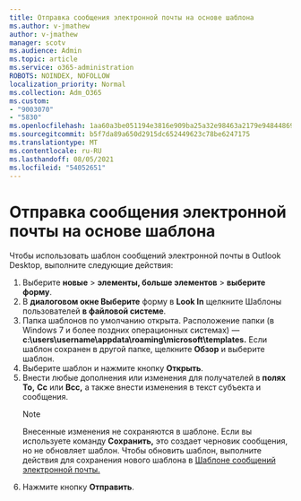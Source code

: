 ```yaml
---
title: Отправка сообщения электронной почты на основе шаблона
ms.author: v-jmathew
author: v-jmathew
manager: scotv
ms.audience: Admin
ms.topic: article
ms.service: o365-administration
ROBOTS: NOINDEX, NOFOLLOW
localization_priority: Normal
ms.collection: Adm_O365
ms.custom:
- "9003070"
- "5830"
ms.openlocfilehash: 1aa60a3be051194e3816e909ba25a32e98463a2179e94844869cd97a564548a6
ms.sourcegitcommit: b5f7da89a650d2915dc652449623c78be6247175
ms.translationtype: MT
ms.contentlocale: ru-RU
ms.lasthandoff: 08/05/2021
ms.locfileid: "54052651"
---
```

# <a name="send-an-email-message-based-on-a-template"></a>Отправка сообщения электронной почты на основе шаблона

Чтобы использовать шаблон сообщений электронной почты в Outlook Desktop, выполните следующие действия:

1. Выберите **новые**  >  **элементы, больше элементов**  >  **выберите форму**.
2. В **диалоговом окне Выберите** форму в **Look In** щелкните Шаблоны пользователей **в файловой системе**.
3. Папка шаблонов по умолчанию открыта. Расположение папки (в Windows 7 и более поздних операционных системах) — **c:\users\username\appdata\roaming\microsoft\templates.** Если шаблон сохранен в другой папке, щелкните **Обзор** и выберите шаблон.
4. Выберите шаблон и нажмите кнопку **Открыть**.
5. Внести любые дополнения или изменения для получателей в **полях To,** **Cc** или **Bcc,** а также внести изменения в текст субъекта и сообщения.
    > [!NOTE]
    > Внесенные изменения не сохраняются в шаблоне. Если вы используете команду **Сохранить,** это создает черновик сообщения, но не обновляет шаблон. Чтобы обновить шаблон, выполните действия для сохранения нового шаблона в [Шаблоне сообщений электронной почты.](https://support.microsoft.com/office/create-an-email-message-template-43ec7142-4dd0-4351-8727-bd0977b6b2d1)
6. Нажмите кнопку **Отправить**.
